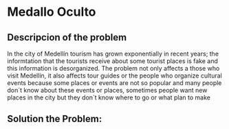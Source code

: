 # **Medallo Oculto**
## **Descripcion of the problem**
In the city of Medellín tourism has grown exponentially in recent years; the informtation that the tourists receive about some tourist places is fake and this information is desorganized.
The problem not only affects a those who visit Medellín, it also affects tour guides or the people who organize cultural events because some places or events are not so popular and many  people don´t know about these events or places, sometimes people  want new places in the city but they  don´t know where to go or what plan to make
## Solution the Problem: ##

